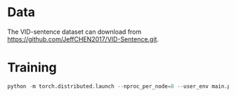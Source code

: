 # Data

The VID-sentence dataset can download from https://github.com/JeffCHEN2017/VID-Sentence.git.

# Training
```python
python -m torch.distributed.launch --nproc_per_node=8 --user_env main.py --load .../pretrained_resnet101_checkpoint.pth --ema --no_contrastive_align_loss   
```
